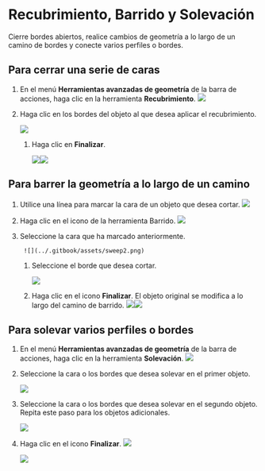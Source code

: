 # Recubrimiento, Barrido y Solevación

Cierre bordes abiertos, realice cambios de geometría a lo largo de un camino de bordes y conecte varios perfiles o bordes.

## Para cerrar una serie de caras

1. En el menú **Herramientas avanzadas de geometría** de la barra de acciones, haga clic en la herramienta **Recubrimiento**. ![](<../.gitbook/assets/cover-tool (1).png>)
2. Haga clic en los bordes del objeto al que desea aplicar el recubrimiento.

   ![](../.gitbook/assets/cover\_tool1.png)

   1. Haga clic en **Finalizar**.

      ![](<../.gitbook/assets/guid-e23d787e-5f90-4de1-b690-03306f0cb4b2-low (1) (1) (2).png>)![](../.gitbook/assets/cover-finish.PNG)

## Para barrer la geometría a lo largo de un camino

1. Utilice una línea para marcar la cara de un objeto que desea cortar. ![](../.gitbook/assets/sweep.png)
2. Haga clic en el icono de la herramienta Barrido. ![](<../.gitbook/assets/sweep-tool (1).png>)
3. Seleccione la cara que ha marcado anteriormente.

   ```
    ![](../.gitbook/assets/sweep2.png)
   ```

   1. Seleccione el borde que desea cortar.

      ![](../.gitbook/assets/sweep3.png)
   2. Haga clic en el icono **Finalizar**. El objeto original se modifica a lo largo del camino de barrido. ![](../.gitbook/assets/sweep4.png)![](<../.gitbook/assets/guid-e23d787e-5f90-4de1-b690-03306f0cb4b2-low (1) (1) (1).png>)

## Para solevar varios perfiles o bordes

1. En el menú **Herramientas avanzadas de geometría** de la barra de acciones, haga clic en la herramienta **Solevación**. ![](<../.gitbook/assets/loft-tool (1).png>)
2. Seleccione la cara o los bordes que desea solevar en el primer objeto.

   ![](../.gitbook/assets/loft1.png)
3. Seleccione la cara o los bordes que desea solevar en el segundo objeto. Repita este paso para los objetos adicionales.

   ![](../.gitbook/assets/loft2.png)
4. Haga clic en el icono **Finalizar**. ![](<../.gitbook/assets/guid-e23d787e-5f90-4de1-b690-03306f0cb4b2-low (1) (1) (2) (1).png>)

   ![](../.gitbook/assets/loft3.png)
